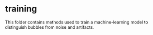 # training

This folder contains methods used to train a machine-learning model
to distinguish bubbles from noise and artifacts.
